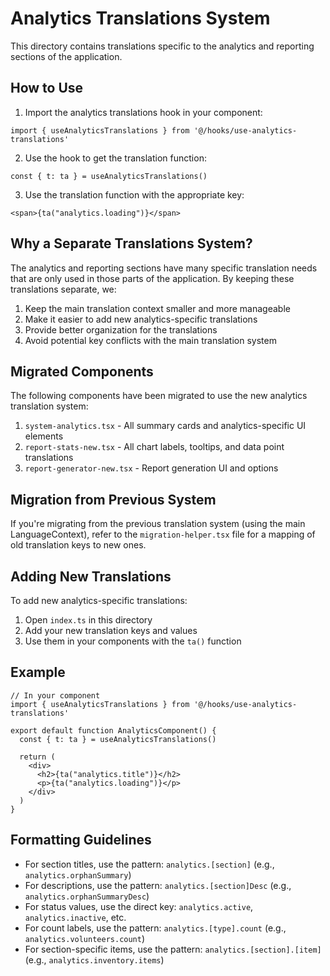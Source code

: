 # Analytics Translations System

This directory contains translations specific to the analytics and reporting sections of the application.

## How to Use

1. Import the analytics translations hook in your component:

```tsx
import { useAnalyticsTranslations } from '@/hooks/use-analytics-translations'
```

2. Use the hook to get the translation function:

```tsx
const { t: ta } = useAnalyticsTranslations()
```

3. Use the translation function with the appropriate key:

```tsx
<span>{ta("analytics.loading")}</span>
```

## Why a Separate Translations System?

The analytics and reporting sections have many specific translation needs that are only used in those parts of the application. By keeping these translations separate, we:

1. Keep the main translation context smaller and more manageable
2. Make it easier to add new analytics-specific translations
3. Provide better organization for the translations
4. Avoid potential key conflicts with the main translation system

## Migrated Components

The following components have been migrated to use the new analytics translation system:

1. `system-analytics.tsx` - All summary cards and analytics-specific UI elements
2. `report-stats-new.tsx` - All chart labels, tooltips, and data point translations
3. `report-generator-new.tsx` - Report generation UI and options

## Migration from Previous System

If you're migrating from the previous translation system (using the main LanguageContext), refer to the `migration-helper.tsx` file for a mapping of old translation keys to new ones.

## Adding New Translations

To add new analytics-specific translations:

1. Open `index.ts` in this directory
2. Add your new translation keys and values
3. Use them in your components with the `ta()` function

## Example

```tsx
// In your component
import { useAnalyticsTranslations } from '@/hooks/use-analytics-translations'

export default function AnalyticsComponent() {
  const { t: ta } = useAnalyticsTranslations()
  
  return (
    <div>
      <h2>{ta("analytics.title")}</h2>
      <p>{ta("analytics.loading")}</p>
    </div>
  )
}
```

## Formatting Guidelines

- For section titles, use the pattern: `analytics.[section]` (e.g., `analytics.orphanSummary`)
- For descriptions, use the pattern: `analytics.[section]Desc` (e.g., `analytics.orphanSummaryDesc`) 
- For status values, use the direct key: `analytics.active`, `analytics.inactive`, etc.
- For count labels, use the pattern: `analytics.[type].count` (e.g., `analytics.volunteers.count`)
- For section-specific items, use the pattern: `analytics.[section].[item]` (e.g., `analytics.inventory.items`)
